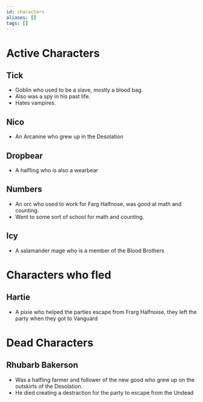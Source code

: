 ```yaml
---
id: characters
aliases: []
tags: []
---
```


# Active Characters

## Tick
 - Goblin who used to be a slave, mostly a blood bag.
 - Also was a spy in his past life.
 - Hates vampires.

## Nico 
- An Arcanine who grew up in the Desolation

## Dropbear
- A halfling who is also a wearbear

## Numbers
- An orc who used to work for Farg Halfnose, was good at math and counting.
- Went to some sort of school for math and counting.

## Icy
- A salamander mage who is a member of the Blood Brothers


# Characters who fled
## Hartie
- A pixie who helped the parties escape from Frarg Halfnoise, they left the party when they got to Vanguard



# Dead Characters

## Rhubarb Bakerson
- Was a halfling farmer and follower of the new good who grew up on the outskirts of the Desolation.
- He died creating a destraction for the party to escape from the Undead
